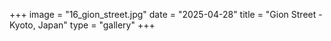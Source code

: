+++
image = "16_gion_street.jpg"
date = "2025-04-28"
title = "Gion Street - Kyoto, Japan"
type = "gallery"
+++